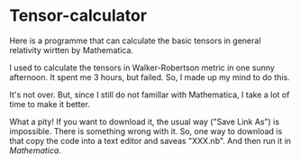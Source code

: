 Tensor-calculator
=================

Here is a programme that can calculate the basic tensors in general relativity wirtten by Mathematica.

I used to calculate the tensors in Walker-Robertson metric in one sunny afternoon. It spent me 3 hours, but failed.
So, I made up my mind to do this.

It's not over. But, since I still do not famillar with Mathematica, I take a lot of time to make it better.

What a pity! If you want to download it, the usual way ("Save Link As") is impossible. There is something wrong with it.
So, one way to download is that copy the code into a text editor and saveas "XXX.nb". And then run it in <i>Mathematica</i>.
